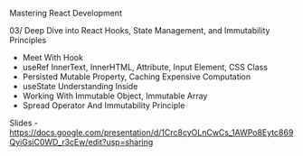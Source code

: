 Mastering React Development

03/ Deep Dive into React Hooks, State Management, and Immutability Principles

- Meet With Hook
- useRef InnerText, InnerHTML, Attribute, Input Element, CSS Class
- Persisted Mutable Property, Caching Expensive Computation
- useState Understanding Inside
- Working With Immutable Object, Immutable Array
- Spread Operator And Immutability Principle

Slides - https://docs.google.com/presentation/d/1Crc8cyOLnCwCs_1AWPo8Eytc869QyiGsiC0WD_r3cEw/edit?usp=sharing
